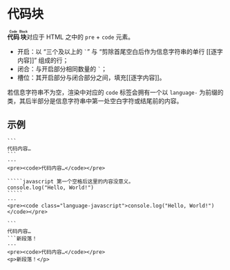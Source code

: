 # 代码块

**<ruby>代码<rt>Code</rt></ruby><ruby>块<rt>Block</rt></ruby>**&#x200B;对应于
HTML 之中的 `pre` + `code` 元素。

- 开启：以 “三个及以上的 `` ` ``” 与 “剪除首尾空白后作为信息字符串的单行<wbr />
  [[逐字内容]]” 组成的行；
- 闭合：与开启部分相同数量的 `` ` ``；
- 槽位：其开启部分与闭合部分之间，填充[[逐字内容]]。

若信息字符串不为空，渲染中对应的 `code` 标签会拥有一个以 `language-` 为前<wbr />
缀的类，其后半部分是信息字符串中第一处空白字符或结尾前的内容。

## 示例

````example
```
代码内容…
```
···
<pre><code>代码内容…</code></pre>
````

``````example
`````javascript 第一个空格后这里的内容没意义。
console.log("Hello, World!")
`````
···
<pre><code class="language-javascript">console.log("Hello, World!")</code></pre>
``````

````example
```
代码内容…
```新段落！
···
<pre><code>代码内容…</code></pre>
<p>新段落！</p>
````

